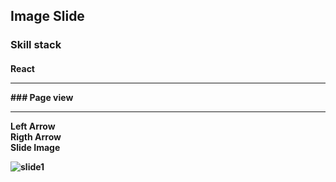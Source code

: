 ## Image Slide

### Skill stack
<h4>React
<hr>
### Page view
<hr>
Left Arrow </br>
Rigth Arrow </br>
Slide Image

![slide1](https://user-images.githubusercontent.com/63918911/101776163-deaa3680-3b33-11eb-970d-92850346f2b1.PNG)
